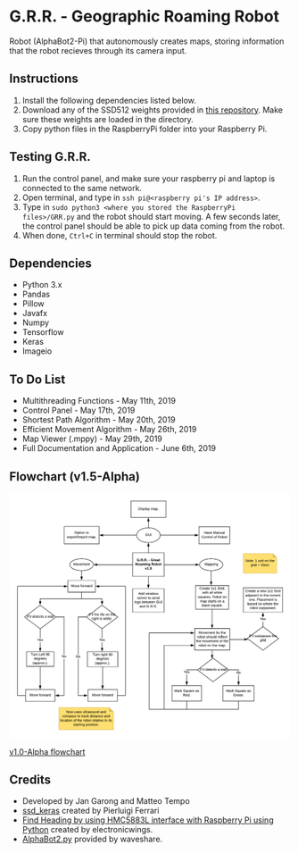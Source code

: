 # G.R.R. - Geographic Roaming Robot
Robot (AlphaBot2-Pi) that autonomously creates maps, storing information that the robot recieves through its camera input.

## Instructions
1. Install the following dependencies listed below.
2. Download any of the SSD512 weights provided in [this repository](https://github.com/pierluigiferrari/ssd_keras). Make sure these weights are loaded in the directory.
3. Copy python files in the RaspberryPi folder into your Raspberry Pi.

## Testing G.R.R.
1. Run the control panel, and make sure your raspberry pi and laptop is connected to the same network.
2. Open terminal, and type in ``ssh pi@<raspberry pi's IP address>``.
3. Type in ``sudo python3 <where you stored the RaspberryPi files>/GRR.py`` and the robot should start moving. A few seconds later, the control panel should be able to pick up data coming from the robot.
4. When done, ``Ctrl+C`` in terminal should stop the robot.

## Dependencies
* Python 3.x
* Pandas
* Pillow
* Javafx
* Numpy
* Tensorflow
* Keras
* Imageio

## To Do List
* Multithreading Functions - May 11th, 2019
* Control Panel - May 17th, 2019
* Shortest Path Algorithm - May 20th, 2019
* Efficient Movement Algorithm - May 26th, 2019
* Map Viewer (.mppy) - May 29th, 2019
* Full Documentation and Application - June 6th, 2019

## Flowchart (v1.5-Alpha)
![alt text](https://github.com/Magichanics/GRR-Pi/blob/be8724e657bfecf57ec7b9cd98e724eef330caae/curr_ver.png)

[v1.0-Alpha flowchart](https://github.com/Magichanics/GRR-Pi/blob/c3b9f0c6a45b725a5bf3c15971ff976d40f442e5/version_flowchart.png)

## Credits
* Developed by Jan Garong and Matteo Tempo
* [ssd_keras](https://github.com/pierluigiferrari/ssd_keras) created by Pierluigi Ferrari
* [Find Heading by using HMC5883L interface with Raspberry Pi using Python](http://www.electronicwings.com) created by electronicwings.
* [AlphaBot2.py](https://www.waveshare.com/) provided by waveshare.
